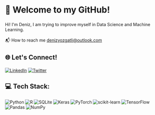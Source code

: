 <h1 align="left">👋 Welcome to my GitHub!</h1>

###

<p align="left">Hi! I'm Deniz, I am trying to improve myself in Data Science and Machine Learning.<br><br>📬 How to reach me <a href="mailto:denizyozgatli@outlook.com">denizyozgatli@outlook.com</a></p>

###

<h2 align="left">🌐 Let's Connect!</h2>

###

[![LinkedIn](https://raw.githubusercontent.com/maurodesouza/profile-readme-generator/master/src/assets/icons/social/linkedin/default.svg)](https://linkedin.com/in/denizyozgatli)
[![Twitter](https://raw.githubusercontent.com/maurodesouza/profile-readme-generator/master/src/assets/icons/social/twitter/default.svg)](https://x.com/dnzyzgtl)

###

<h2 align="left">💻 Tech Stack:</h2>

###

![Python](https://img.shields.io/badge/python-3670A0?style=flat-square&logo=python&logoColor=ffdd54) ![R](https://img.shields.io/badge/r-%23276DC3.svg?style=flat-square&logo=r&logoColor=white) ![SQLite](https://img.shields.io/badge/sqlite-%2307405e.svg?style=flat-square&logo=sqlite&logoColor=white) ![Keras](https://img.shields.io/badge/Keras-%23D00000.svg?style=flat-square&logo=Keras&logoColor=white) ![PyTorch](https://img.shields.io/badge/PyTorch-%23EE4C2C.svg?style=flat-square&logo=PyTorch&logoColor=white) ![scikit-learn](https://img.shields.io/badge/scikit--learn-%23F7931E.svg?style=flat-square&logo=scikit-learn&logoColor=white) ![TensorFlow](https://img.shields.io/badge/TensorFlow-%23FF6F00.svg?style=flat-square&logo=TensorFlow&logoColor=white) ![Pandas](https://img.shields.io/badge/pandas-%23150458.svg?style=flat-square&logo=pandas&logoColor=white) ![NumPy](https://img.shields.io/badge/numpy-%23013243.svg?style=flat-square&logo=numpy&logoColor=white)
###
